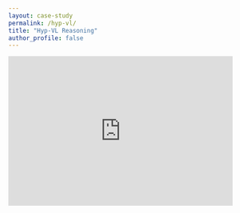 ```yaml
---
layout: case-study
permalink: /hyp-vl/
title: "Hyp-VL Reasoning"
author_profile: false
---
```


<iframe src="https://www.youtube.com/embed/OO9kSxcT9Rg?start=790&end=793&version=3"
scrolling="yes"
frameborder="yes" 
framespacing="0" 
allowfullscreen="true" 
width=450
height=300> 
</iframe>